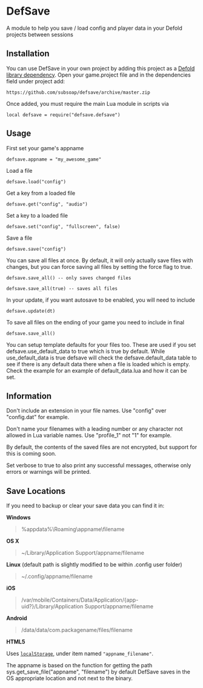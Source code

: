 # DefSave
A module to help you save / load config and player data in your Defold projects between sessions

## Installation
You can use DefSave in your own project by adding this project as a [Defold library dependency](http://www.defold.com/manuals/libraries/). Open your game.project file and in the dependencies field under project add:

	https://github.com/subsoap/defsave/archive/master.zip

Once added, you must require the main Lua module in scripts via

```
local defsave = require("defsave.defsave")
```

## Usage

First set your game's appname

```
defsave.appname = "my_awesome_game"
```

Load a file

```
defsave.load("config")
```

Get a key from a loaded file

```
defsave.get("config", "audio")
```

Set a key to a loaded file

```
defsave.set("config", "fullscreen", false)
```

Save a file

```
defsave.save("config")
```

You can save all files at once. By default, it will only actually save files with changes, but you can force saving all files by setting the force flag to true.

```
defsave.save_all() -- only saves changed files
```
```
defsave.save_all(true) -- saves all files
```

In your update, if you want autosave to be enabled, you will need to include

```
defsave.update(dt)
```

To save all files on the ending of your game you need to include in final

```
defsave.save_all()
```

You can setup template defaults for your files too. These are used if you set defsave.use_default_data to true which is true by default. While use_default_data is true defsave will check the defsave.default_data table to see if there is any default data there when a file is loaded which is empty. Check the example for an example of default_data.lua and how it can be set.

## Information

Don't include an extension in your file names. Use "config" over "config.dat" for example.

Don't name your filenames with a leading number or any character not allowed in Lua variable names. Use "profile_1" not "1" for example.

By default, the contents of the saved files are not encrypted, but support for this is coming soon.

Set verbose to true to also print any successful messages, otherwise only errors or warnings will be printed.

## Save Locations

If you need to backup or clear your save data you can find it in:

**Windows**
>%appdata%\Roaming\appname\filename

**OS X**
>~/Library/Application Support/appname/filename

**Linux** (default path is slightly modified to be within .config user folder)
>~/.config/appname/filename

**iOS**
>/var/mobile/Containers/Data/Application/{app-uid?}/Library/Application Support/appname/filename

**Android**
>/data/data/com.packagename/files/filename

**HTML5**

Uses [`localStorage`](https://developer.mozilla.org/en-US/docs/Web/API/Window/localStorage), under item named `"appname_filename"`.

The appname is based on the function for getting the path sys.get_save_file("appname", "filename") by default DefSave saves in the OS appropriate location and not next to the binary.